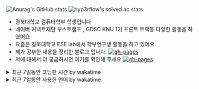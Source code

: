 ![Anurag's GitHub stats](https://github-readme-stats.vercel.app/api?username=kasterra&show_icons=true&theme=radical)
![hyp3rflow's solved.ac stats](https://github-readme-solvedac.hyp3rflow.vercel.app/api/?handle=hc19991003)
- 경북대학교 컴퓨터학부 학생입니다
- 네이버 커넥트재단 부스트캠프 , GDSC KNU 1기 프론트 트랙등 다양한 활동을 하였어요
- 요즘은 경북대학교 ESE lab에서 학부연구생 활동을 하고 있어요. 
- 제가 공부한 내용을 정리한 블로그 입니다. <a href="https://kasterra.github.io"><img alt="gh-pages" src ="https://img.shields.io/badge/Kasterra's%20Archive-222222.svg?&style=flat&logo=Github&logoColor=white"/></a>
- 저에 대해서 더 궁금하시면 여기를 확인해 주세요 <a href="https://kasterra-diary.notion.site/a659e903b7bd4a019cdc249b017ca11e?pvs=4"><img alt="gh-pages" src ="https://img.shields.io/badge/Resume-222222.svg?&style=flat&logo=Notion&logoColor=white"/></a>

<details> <summary>최근 7일동안 코딩한 시간 by wakatime</summary>
<img src="https://wakatime.com/share/@kasterra/21261529-66da-4824-9831-c2acd79e1046.svg"/>
</details>
<details> <summary>최근 7일동안 사용한 언어 by wakatime</summary>
<img src="https://wakatime.com/share/@kasterra/cb20cf6c-451c-4e4f-b962-1a4592511ae9.svg"/>
</details>
